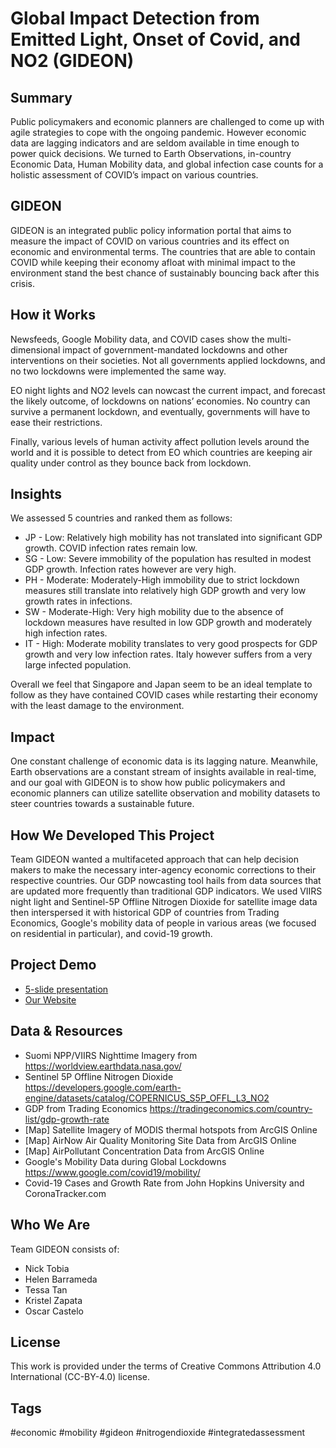 # Global Impact Detection from Emitted Light, Onset of Covid, and NO2 (GIDEON)

## Summary

Public policymakers and economic planners are challenged to come up with agile strategies to cope with the ongoing pandemic. However economic data are lagging indicators and are seldom available in time enough to power quick decisions. We turned to Earth Observations, in-country Economic Data, Human Mobility data, and global infection case counts for a holistic assessment of COVID’s impact on various countries.

## GIDEON

GIDEON is an integrated public policy information portal that aims to measure the impact of COVID on various countries and its effect on economic and environmental terms. The countries that are able to contain COVID while keeping their economy afloat with minimal impact to the environment stand the best chance of sustainably bouncing back after this crisis.

## How it Works

Newsfeeds, Google Mobility data, and COVID cases show the multi-dimensional impact of government-mandated lockdowns and other interventions on their societies. Not all governments applied lockdowns, and no two lockdowns were implemented the same way.

EO night lights and NO2 levels can nowcast the current impact, and forecast the likely outcome, of lockdowns on nations’ economies. No country can survive a permanent lockdown, and eventually, governments will have to ease their restrictions.

Finally, various levels of human activity affect pollution levels around the world and it is possible to detect from EO which countries are keeping air quality under control as they bounce back from lockdown.

## Insights

We assessed 5 countries and ranked them as follows:

* JP - Low: Relatively high mobility has not translated into significant GDP growth. COVID infection rates remain low.
* SG - Low: Severe immobility of the population has resulted in modest GDP growth. Infection rates however are very high.
* PH - Moderate: Moderately-High immobility due to strict lockdown measures still translate into relatively high GDP growth and very low growth rates in infections.
* SW - Moderate-High: Very high mobility due to the absence of lockdown measures have resulted in low GDP growth and moderately high infection rates.
* IT - High: Moderate mobility translates to very good prospects for GDP growth and very low infection rates. Italy however suffers from a very large infected population.

Overall we feel that Singapore and Japan seem to be an ideal template to follow as they have contained COVID cases while restarting their economy with the least damage to the environment.

## Impact

One constant challenge of economic data is its lagging nature. Meanwhile, Earth observations are a constant stream of insights available in real-time, and our goal with GIDEON is to show how public policymakers and economic planners can utilize satellite observation and mobility datasets to steer countries towards a sustainable future.

## How We Developed This Project
Team GIDEON wanted a multifaceted approach that can help decision makers to make the necessary inter-agency economic corrections to their respective countries. Our GDP nowcasting tool hails from data sources that are updated more frequently than traditional GDP indicators. We used VIIRS night light and Sentinel-5P Offline Nitrogen Dioxide for satellite image data then interspersed it with historical GDP of countries from Trading Economics, Google's mobility data of people in various areas (we focused on residential in particular), and covid-19 growth.

## Project Demo
* [5-slide presentation](https://raw.githubusercontent.com/docligot/gqueers_space_apps/master/5-slide-requirement_GIDEON.pptx)
* [Our Website](https://opendata.org.ph/projectgideon)

## Data & Resources
* Suomi NPP/VIIRS Nighttime Imagery from https://worldview.earthdata.nasa.gov/
* Sentinel 5P Offline Nitrogen Dioxide https://developers.google.com/earth-engine/datasets/catalog/COPERNICUS_S5P_OFFL_L3_NO2
* GDP from Trading Economics https://tradingeconomics.com/country-list/gdp-growth-rate
* [Map] Satellite Imagery of MODIS thermal hotspots from ArcGIS Online
* [Map] AirNow Air Quality Monitoring Site Data from ArcGIS Online
* [Map] AirPollutant Concentration Data from ArcGIS Online
* Google's Mobility Data during Global Lockdowns https://www.google.com/covid19/mobility/
* Covid-19 Cases and Growth Rate from John Hopkins University and CoronaTracker.com

## Who We Are

Team GIDEON consists of:

* Nick Tobia
* Helen Barrameda
* Tessa Tan
* Kristel Zapata
* Oscar Castelo

## License

This work is provided under the terms of Creative Commons Attribution 4.0 International (CC-BY-4.0) license.

## Tags

#economic #mobility #gideon #nitrogendioxide #integratedassessment

